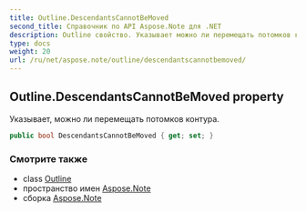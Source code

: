 ```yaml
---
title: Outline.DescendantsCannotBeMoved
second_title: Справочник по API Aspose.Note для .NET
description: Outline свойство. Указывает можно ли перемещать потомков контура.
type: docs
weight: 20
url: /ru/net/aspose.note/outline/descendantscannotbemoved/
---
```

## Outline.DescendantsCannotBeMoved property

Указывает, можно ли перемещать потомков контура.

```csharp
public bool DescendantsCannotBeMoved { get; set; }
```

### Смотрите также

* class [Outline](../)
* пространство имен [Aspose.Note](../../outline/)
* сборка [Aspose.Note](../../../)


